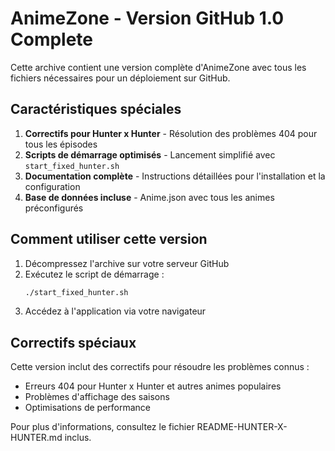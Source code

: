 # AnimeZone - Version GitHub 1.0 Complete

Cette archive contient une version complète d'AnimeZone avec tous les fichiers nécessaires pour un déploiement sur GitHub.

## Caractéristiques spéciales
1. **Correctifs pour Hunter x Hunter** - Résolution des problèmes 404 pour tous les épisodes
2. **Scripts de démarrage optimisés** - Lancement simplifié avec `start_fixed_hunter.sh`
3. **Documentation complète** - Instructions détaillées pour l'installation et la configuration
4. **Base de données incluse** - Anime.json avec tous les animes préconfigurés

## Comment utiliser cette version
1. Décompressez l'archive sur votre serveur GitHub
2. Exécutez le script de démarrage :
   ```bash
   ./start_fixed_hunter.sh
   ```
3. Accédez à l'application via votre navigateur

## Correctifs spéciaux
Cette version inclut des correctifs pour résoudre les problèmes connus :
- Erreurs 404 pour Hunter x Hunter et autres animes populaires
- Problèmes d'affichage des saisons
- Optimisations de performance

Pour plus d'informations, consultez le fichier README-HUNTER-X-HUNTER.md inclus.

